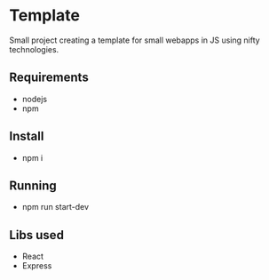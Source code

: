 # Template

Small project creating a template for small webapps in JS using nifty technologies.

## Requirements
- nodejs
- npm

## Install
- npm i

## Running
- npm run start-dev

## Libs used
- React
- Express

